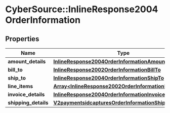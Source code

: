 # CyberSource::InlineResponse2004OrderInformation

## Properties
Name | Type | Description | Notes
------------ | ------------- | ------------- | -------------
**amount_details** | [**InlineResponse2004OrderInformationAmountDetails**](InlineResponse2004OrderInformationAmountDetails.md) |  | [optional] 
**bill_to** | [**InlineResponse2002OrderInformationBillTo**](InlineResponse2002OrderInformationBillTo.md) |  | [optional] 
**ship_to** | [**InlineResponse2004OrderInformationShipTo**](InlineResponse2004OrderInformationShipTo.md) |  | [optional] 
**line_items** | [**Array&lt;InlineResponse2002OrderInformationLineItems&gt;**](InlineResponse2002OrderInformationLineItems.md) |  | [optional] 
**invoice_details** | [**InlineResponse2004OrderInformationInvoiceDetails**](InlineResponse2004OrderInformationInvoiceDetails.md) |  | [optional] 
**shipping_details** | [**V2paymentsidcapturesOrderInformationShippingDetails**](V2paymentsidcapturesOrderInformationShippingDetails.md) |  | [optional] 


